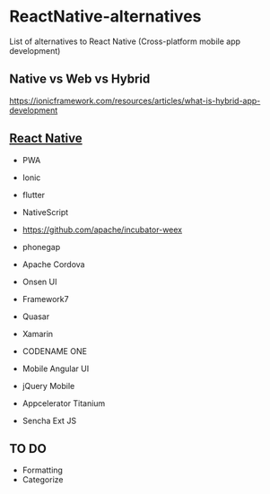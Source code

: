 # ReactNative-alternatives
List of alternatives to React Native (Cross-platform mobile app development)

## Native vs Web vs Hybrid
https://ionicframework.com/resources/articles/what-is-hybrid-app-development



## [React Native](https://facebook.github.io/react-native)

* PWA

* Ionic
* flutter
* NativeScript
* https://github.com/apache/incubator-weex

* phonegap
* Apache Cordova
* Onsen UI
* Framework7
* Quasar
* Xamarin
* CODENAME ONE
* Mobile Angular UI
* jQuery Mobile
* Appcelerator Titanium
* Sencha Ext JS

## TO DO
* Formatting
* Categorize
